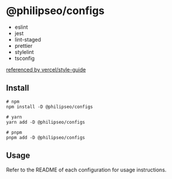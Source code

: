 # @philipseo/configs

- eslint
- jest
- lint-staged
- prettier
- stylelint
- tsconfig

[referenced by vercel/style-guide](https://github.com/vercel/style-guide)

## Install

```
# npm
npm install -D @philipseo/configs

# yarn
yarn add -D @philipseo/configs

# pnpm
pnpm add -D @philipseo/configs
```

## Usage

Refer to the README of each configuration for usage instructions.
